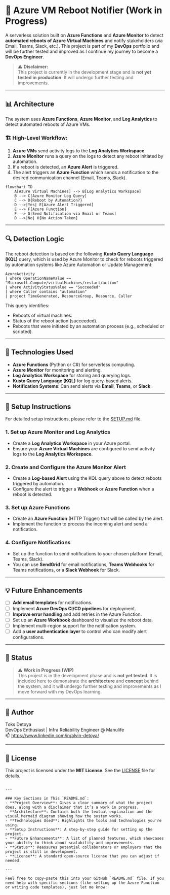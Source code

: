 # 🚀 Azure VM Reboot Notifier (Work in Progress)

A serverless solution built on **Azure Functions** and **Azure Monitor** to detect **automated reboots of Azure Virtual Machines** and notify stakeholders (via Email, Teams, Slack, etc.). This project is part of my **DevOps** portfolio and will be further tested and improved as I continue my journey to become a **DevOps Engineer**.  

> ⚠️ **Disclaimer:**  
> This project is currently in the development stage and is **not yet tested in production**. It will undergo further testing and improvements.  


---

## 📊 Architecture

The system uses **Azure Functions**, **Azure Monitor**, and **Log Analytics** to detect automated reboots of Azure VMs.

### 🏗️ **High-Level Workflow:**

1. **Azure VMs** send activity logs to the **Log Analytics Workspace**.
2. **Azure Monitor** runs a query on the logs to detect any reboot initiated by automation.
3. If a reboot is detected, an **Azure Alert** is triggered.
4. The alert triggers an **Azure Function** which sends a notification to the desired communication channel (Email, Teams, Slack).

```mermaid
flowchart TD
    A[Azure Virtual Machines] --> B[Log Analytics Workspace]
    B --> C[Azure Monitor Log Query]
    C --> D{Reboot by Automation?}
    D -->|Yes| E[Azure Alert Triggered]
    E --> F[Azure Function]
    F --> G[Send Notification via Email or Teams]
    D -->|No| H[No Action Taken]
```

---

## 🔍 Detection Logic

The reboot detection is based on the following **Kusto Query Language (KQL)** query, which is used by Azure Monitor to check for reboots triggered by automation systems like Azure Automation or Update Management:

```kusto
AzureActivity
| where OperationNameValue == "Microsoft.Compute/virtualMachines/restart/action"
| where ActivityStatusValue == "Succeeded"
| where Caller contains "automation"
| project TimeGenerated, ResourceGroup, Resource, Caller
```

This query identifies:
- Reboots of virtual machines.
- Status of the reboot action (succeeded).
- Reboots that were initiated by an automation process (e.g., scheduled or scripted).

---

## 🧰 Technologies Used

- **Azure Functions** (Python or C#) for serverless computing.
- **Azure Monitor** for monitoring and alerting.
- **Log Analytics Workspace** for storing and querying logs.
- **Kusto Query Language (KQL)** for log query-based alerts.
- **Notification Systems**: Can send alerts via **Email**, **Teams**, or **Slack**.

---

## 🧪 Setup Instructions
For detailed setup instructions, please refer to the [SETUP.md](./SETUP.md) file.

### 1. **Set up Azure Monitor and Log Analytics**
- Create a **Log Analytics Workspace** in your Azure portal.
- Ensure your **Azure Virtual Machines** are configured to send activity logs to the **Log Analytics Workspace**.

### 2. **Create and Configure the Azure Monitor Alert**
- Create a **Log-based Alert** using the KQL query above to detect reboots triggered by automation.
- Configure the alert to trigger a **Webhook** or **Azure Function** when a reboot is detected.

### 3. **Set up Azure Functions**
- Create an **Azure Function** (HTTP Trigger) that will be called by the alert.
- Implement the function to process the incoming alert and send a notification.

### 4. **Configure Notifications**
- Set up the function to send notifications to your chosen platform (Email, Teams, Slack).
- You can use **SendGrid** for email notifications, **Teams Webhooks** for Teams notifications, or a **Slack Webhook** for Slack.

---

## 💡 Future Enhancements

- [ ] **Add email templates** for notifications.
- [ ] Implement **Azure DevOps CI/CD pipelines** for deployment.
- [ ] **Improve error handling** and add retries in the Azure Function.
- [ ] Set up an **Azure Workbook** dashboard to visualize the reboot data.
- [ ] Implement multi-region support for the notification system.
- [ ] Add a **user authentication layer** to control who can modify alert configurations.

---

## 🧪 Status

> ⚠️ **Work in Progress (WIP)**  
> This project is in the development phase and is **not yet tested**. It is included here to demonstrate the **architecture** and **concept** behind the system, and it will undergo further testing and improvements as I move forward with my DevOps learning.

---

## 👤 Author

Toks Detoya  
DevOps Enthusiast | Infra Reliability Engineer @ Manulife  
📫 https://www.linkedin.com/in/alvin-detoya/

---

## 📄 License

This project is licensed under the **MIT License**. See the [LICENSE](LICENSE) file for details.

```

---

### Key Sections in This `README.md`:
- **Project Overview**: Gives a clear summary of what the project does, along with a disclaimer that it’s a work in progress.
- **Architecture**: Contains both the textual explanation and the visual Mermaid diagram showing how the system works.
- **Technologies Used**: Highlights the tools and technologies you're using.
- **Setup Instructions**: A step-by-step guide for setting up the project.
- **Future Enhancements**: A list of planned features, which showcases your ability to think about scalability and improvements.
- **Status**: Reassures potential collaborators or employers that the project is still in development.
- **License**: A standard open-source license that you can adjust if needed.

---

Feel free to copy-paste this into your GitHub `README.md` file. If you need help with specific sections (like setting up the Azure Function or writing code templates), just let me know!

